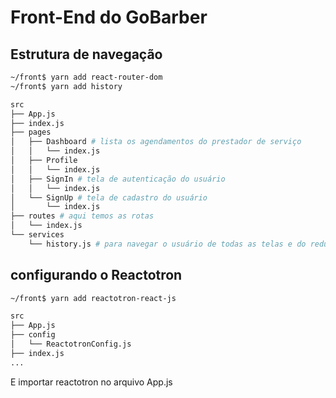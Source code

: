 # Front-End do GoBarber

## Estrutura de navegação

```bash
~/front$ yarn add react-router-dom
~/front$ yarn add history

src
├── App.js
├── index.js
├── pages
│   ├── Dashboard # lista os agendamentos do prestador de serviço
│   │   └── index.js
│   ├── Profile
│   │   └── index.js
│   ├── SignIn # tela de autenticação do usuário
│   │   └── index.js
│   └── SignUp # tela de cadastro do usuário
│       └── index.js
├── routes # aqui temos as rotas
│   └── index.js
└── services
    └── history.js # para navegar o usuário de todas as telas e do redux
```

## configurando o Reactotron

```bash
~/front$ yarn add reactotron-react-js

src
├── App.js
├── config
│   └── ReactotronConfig.js
├── index.js
...
```

E importar reactotron no arquivo App.js
